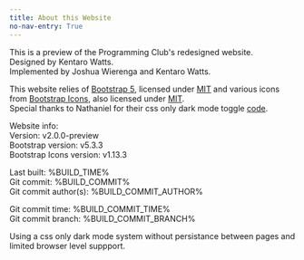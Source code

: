 ```yaml
---
title: About this Website
no-nav-entry: True
---
```


This is a preview of the Programming Club's redesigned website.  
Designed by Kentaro Watts.  
Implemented by Joshua Wierenga and Kentaro Watts.  

This website relies of [Bootstrap 5](https://getbootstrap.com/), licensed under [MIT](https://github.com/twbs/bootstrap/blob/v5.3.3/LICENSE) 
and various icons from [Bootstrap Icons](https://icons.getbootstrap.com/), also licensed under [MIT](https://github.com/twbs/icons/blob/v1.11.3/LICENSE).  
Special thanks to Nathaniel for their css only dark mode toggle [code](https://endtimes.dev/no-javascript-dark-mode-toggle/).

Website info:  
Version: v2.0.0-preview  
Bootstrap version: v5.3.3  
Bootstrap Icons version: v1.13.3  
<!-- TODO: Parse to local time with js? -->
Last built: %BUILD_TIME%  
Git commit: %BUILD_COMMIT%  
Git commit author(s): %BUILD_COMMIT_AUTHOR%  
<!-- TODO: Parse to local time with js? -->
Git commit time: %BUILD_COMMIT_TIME%  
Git commit branch:  %BUILD_COMMIT_BRANCH%  
<!-- TODO: Uncomment once js dark mode support is back -->
<!-- <span class="js-only" hidden>
Using a js based dark mode system with full persistance between pages and browser level support.
</span> -->
<!-- <noscript> -->
Using a css only dark mode system without persistance between pages and limited browser level suppport.
<!--</noscript> -->
